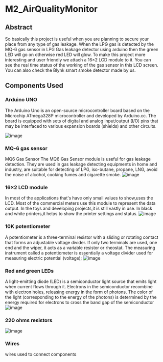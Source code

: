 # M2_AirQualityMonitor

## Abstract

So basically this project is useful when you are planning to secure your place from any type of gas leakage.
When the LPG gas is detected by the MQ-6 gas sensor in LPG Gas leakage detector using arduino then the green LED will go on otherwise red LED will glow.
To make this project more interesting and user friendly we attach a 16×2 LCD module to it.
You can see the real time status of the working of the gas sensor in this LCD screen.
You can also check the Blynk smart smoke detector made by us.

## Components Used

### Arduino UNO
The Arduino Uno is an open-source microcontroller board based on the Microchip ATmega328P microcontroller and developed by Arduino.cc. The board is equipped with sets of digital and analog input/output (I/O) pins that may be interfaced to various expansion boards (shields) and other circuits.

![image](https://user-images.githubusercontent.com/98815258/155835356-b06acbdf-dc37-45d5-8b1e-89cf53d1b6cc.png)

### MQ-6 gas sensor
MQ6 Gas Sensor The MQ6 Gas Sensor module is useful for gas leakage detection. They are used in gas leakage detecting equipments in home and industry, are suitable for detecting of LPG, iso-butane, propane, LNG, avoid the noise of alcohol, cooking fumes and cigarette smoke.
![image](https://user-images.githubusercontent.com/98815258/155835373-fb49b38f-970f-448c-8e07-a105c368f0b4.png)

### 16×2 LCD module
In most of the applications that's have only small values to show,uses the LCD.
Most of the commercial meters use this module to represent the data output.
In the toys and developing projects,it is still vastly in use.
In black and white printers,it helps to show the printer settings and status.
![image](https://user-images.githubusercontent.com/98815258/155835485-c6af0eee-2304-4eb5-867e-18c34c06f1a0.png)

### 10K potentiometer
A potentiometer is a three-terminal resistor with a sliding or rotating contact that forms an adjustable voltage divider. If only two terminals are used, one end and the wiper, it acts as a variable resistor or rheostat. The measuring instrument called a potentiometer is essentially a voltage divider used for measuring electric potential (voltage); 
![image](https://user-images.githubusercontent.com/98815258/155835503-41a944bf-e9e8-4cea-8a5d-b17e3a90e22f.png)

### Red and green LEDs
A light-emitting diode (LED) is a semiconductor light source that emits light when current flows through it. Electrons in the semiconductor recombine with electron holes, releasing energy in the form of photons. The color of the light (corresponding to the energy of the photons) is determined by the energy required for electrons to cross the band gap of the semiconductor
![image](https://user-images.githubusercontent.com/98815258/155835525-b68f8a27-936e-4aef-8eb2-79d747ff4795.png)

### 220 ohms resistors
![image](https://user-images.githubusercontent.com/98815258/155835565-f5252122-82a9-42b3-9b29-c2a419b7c9ba.png)

### Wires

wires used to connect components
